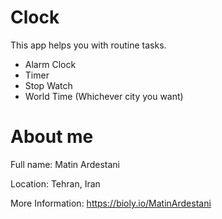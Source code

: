 # Clock
This app helps you with routine tasks.
- Alarm Clock
- Timer
- Stop Watch
- World Time (Whichever city you want)

# About me
Full name: Matin Ardestani

Location: Tehran, Iran

More Information: https://bioly.io/MatinArdestani

